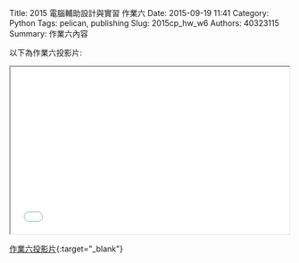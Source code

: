 Title: 2015 電腦輔助設計與實習 作業六
Date: 2015-09-19 11:41
Category: Python
Tags: pelican, publishing
Slug: 2015cp_hw_w6
Authors: 40323115
Summary: 作業六內容

以下為作業六投影片:

<iframe src="40323115_cp_w6_p.html" width="500" height="300"></iframe>

[作業六投影片](40323115_cp_w6_p.html){:target="_blank"}


